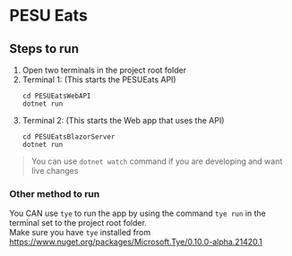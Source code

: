 # PESU Eats

## Steps to run

1. Open two terminals in the project root folder
2. Terminal 1: (This starts the PESUEats API)  
   ```
   cd PESUEatsWebAPI  
   dotnet run
   ```
3. Terminal 2: (This starts the Web app that uses the API)  
   ```
   cd PESUEatsBlazorServer  
   dotnet run
   ```

> You can use `dotnet watch` command if you are developing and want live changes

### Other method to run

You CAN use `tye` to run the app by using the command `tye run` in the terminal set to the project root folder.  
Make sure you have `tye` installed from https://www.nuget.org/packages/Microsoft.Tye/0.10.0-alpha.21420.1

